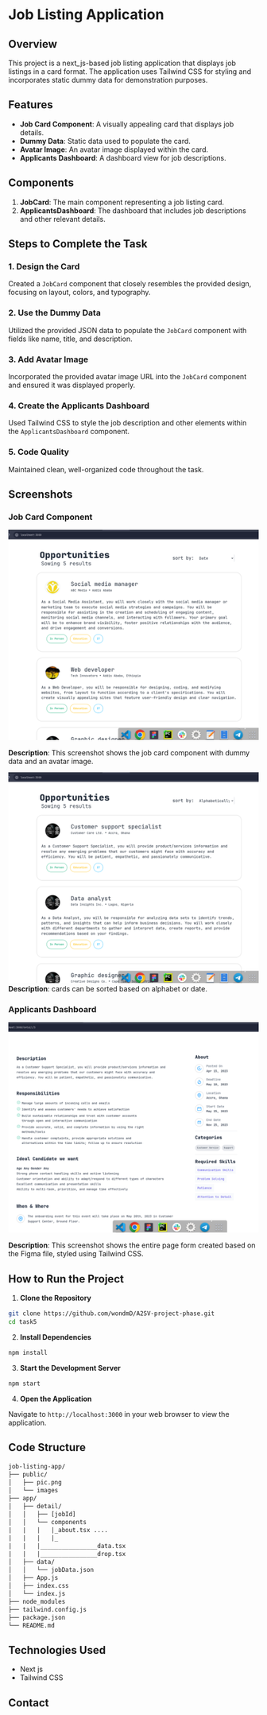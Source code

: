 
# Job Listing Application

## Overview

This project is a next_js-based job listing application that displays job listings in a card format. The application uses Tailwind CSS for styling and incorporates static dummy data for demonstration purposes.

## Features

- **Job Card Component**: A visually appealing card that displays job details.
- **Dummy Data**: Static data used to populate the card.
- **Avatar Image**: An avatar image displayed within the card.
- **Applicants Dashboard**: A dashboard view for job descriptions.


## Components

1. **JobCard**: The main component representing a job listing card.
2. **ApplicantsDashboard**: The dashboard that includes job descriptions and other relevant details.

## Steps to Complete the Task

### 1. Design the Card

Created a `JobCard` component that closely resembles the provided design, focusing on layout, colors, and typography.

### 2. Use the Dummy Data

Utilized the provided JSON data to populate the `JobCard` component with fields like name, title, and description.

### 3. Add Avatar Image

Incorporated the provided avatar image URL into the `JobCard` component and ensured it was displayed properly.

### 4. Create the Applicants Dashboard

Used Tailwind CSS to style the job description and other elements within the `ApplicantsDashboard` component.

### 5. Code Quality

Maintained clean, well-organized code throughout the task.

## Screenshots

### Job Card Component

![Screenshot 1](image1.png)

**Description**: This screenshot shows the job card component with dummy data and an avatar image.

![Screenshot 2](image2.png)
**Description**: cards can be sorted based on alphabet or date.

### Applicants Dashboard

![Screenshot 3](image3.png)

**Description**: This screenshot shows the entire page form created based on the Figma file, styled using Tailwind CSS.

## How to Run the Project

1. **Clone the Repository**

```bash
git clone https://github.com/wondmD/A2SV-project-phase.git
cd task5
```

2. **Install Dependencies**

```bash
npm install
```

3. **Start the Development Server**

```bash
npm start
```

4. **Open the Application**

Navigate to `http://localhost:3000` in your web browser to view the application.

## Code Structure

```
job-listing-app/
├── public/
│   ├── pic.png
│   └── images
├── app/
│   ├── detail/
│   │   ├── [jobId]
│   │   └── components
|   |   |   |_about.tsx ....
|   |   |   |_
|   |   |________________data.tsx
|   |   |________________drop.tsx
│   ├── data/
│   │   └── jobData.json
│   ├── App.js
│   ├── index.css
│   └── index.js
├── node_modules
├── tailwind.config.js
├── package.json
└── README.md
```

## Technologies Used

- Next js 
- Tailwind CSS

## Contact
